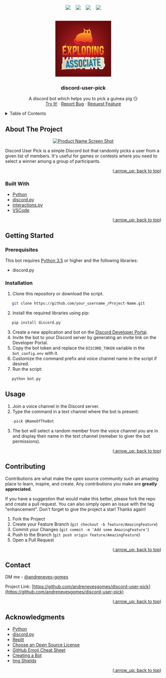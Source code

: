 <div id="top" align="center">

<!-- PROJECT SHIELDS -->
<!--
*** I'm using markdown "reference style" links for readability.
*** Reference links are enclosed in brackets [ ] instead of parentheses ( ).
*** See the bottom of this document for the declaration of the reference variables
*** for contributors-url, forks-url, etc. This is an optional, concise syntax you may use.
*** https://www.markdownguide.org/basic-syntax/#reference-style-links
-->
<!-- [![LinkedIn][linkedin-shield]][linkedin-url] -->
<p align="center">
<a href="http://bit.ly/LinkedIn-Andre"><img src="https://img.shields.io/badge/LinkedIn-a31a2c?style=for-the-badge&logo=linkedin&logoColor=white" height=25></a>ㅤ
<a href="https://python.org/"><img src="https://img.shields.io/badge/Python-a31a2c?style=for-the-badge&logo=Python&logoColor=white" height=25></a>ㅤ
<a href="https://www.paypal.com/cgi-bin/webscr?cmd=_s-xclick&hosted_button_id=7H44KRAPSWHLL"><img src="https://img.shields.io/badge/PayPal-a31a2c?style=for-the-badge&logo=paypal&logoColor=white" height=25></a>ㅤ
<a href="https://github.com/andrenevesgomes"><img src="https://img.shields.io/badge/BY_André_Gomes-a31a2c?style=for-the-badge" height=25></a> 
</p>

</div>


<!-- PROJECT LOGO -->
<br />
<div align="center">
  <a href="https://github.com/andrenevesgomes/">
    <img src="https://github.com/andrenevesgomes/discord-user-pick/blob/main/src/logo/bot.png" alt="Logo" width="180" height="180">
  </a>

  <h3 align="center">discord-user-pick</h3>

  <p align="center">
A discord bot which helps you to pick a guinea pig 😏
    <br />
    <a href="https://github.com/andrenevesgomes/">Try It!</a>
    ·
    <a href="https://github.com/andrenevesgomes/discord-user-pick/issues">Report Bug</a>
    ·
    <a href="https://github.com/andrenevesgomes/discord-user-pick/issues">Request Feature</a>
  </p>
</div>



<!-- TABLE OF CONTENTS -->
<details>
  <summary>Table of Contents</summary>
  <ol>
    <li>
      <a href="#about-the-project">About The Project</a>
      <ul>
        <li><a href="#built-with">Built With</a></li>
      </ul>
    </li>
    <li>
      <a href="#getting-started">Getting Started</a>
      <ul>
        <li><a href="#prerequisites">Prerequisites</a></li>
        <li><a href="#installation">Installation</a></li>
      </ul>
    </li>
    <li><a href="#usage">Usage</a></li>
    <li><a href="#contributing">Contributing</a></li>
    <li><a href="#contact">Contact</a></li>
    <li><a href="#acknowledgments">Acknowledgments</a></li>
  </ol>
</details>



<!-- ABOUT THE PROJECT -->
## About The Project
<div align="center">

[![Product Name Screen Shot][product-screenshot]](https://example.com)

</div>

Discord User Pick is a simple Discord bot that randomly picks a user from a given list of members. It's useful for games or contests where you need to select a winner among a group of participants.

<p align="right">(<a href="#top">:arrow_up: back to top</a>)</p>



### Built With

* [Python](https://www.python.org/)
* [discord.py](https://github.com/Rapptz/discord.py)
* [interactions.py](https://interactionspy.readthedocs.io/en/latest/quickstart.html)
* [VSCode](https://code.visualstudio.com/)

<p align="right">(<a href="#top">:arrow_up: back to top</a>)</p>



<!-- GETTING STARTED -->
## Getting Started

### Prerequisites

This bot requires [Python 3.5](https://www.python.org/downloads/) or higher and the following libraries:
* discord.py


### Installation

1. Clone this repository or download the script.
```sh
   git clone https://github.com/your_username_/Project-Name.git
   ```
2. Install the required libraries using pip:
```sh
   pip install discord.py
   ```
3. Create a new application and bot on the [Discord Developer Portal](https://discord.com/developers/applications).
4. Invite the bot to your Discord server by generating an invite link on the Developer Portal.
5. Copy the bot token and replace the `DISCORD_TOKEN` variable in the `bot_config.env` with it.
6. Customize the command prefix and voice channel name in the script if desired.
7. Run the script:
```sh
   python bot.py
   ```

<!-- USAGE EXAMPLES -->
## Usage

1. Join a voice channel in the Discord server.
2. Type the command in a text channel where the bot is present:
```sh
   -pick @NameOfTheBot
   ```
3. The bot will select a random member from the voice channel you are in and display their name in the text channel (remeber to giver the bot permissions).

<p align="right">(<a href="#top">:arrow_up: back to top</a>)</p>


<!-- CONTRIBUTING -->
## Contributing

Contributions are what make the open source community such an amazing place to learn, inspire, and create. Any contributions you make are **greatly appreciated**.

If you have a suggestion that would make this better, please fork the repo and create a pull request. You can also simply open an issue with the tag "enhancement".
Don't forget to give the project a star! Thanks again!

1. Fork the Project
2. Create your Feature Branch (`git checkout -b feature/AmazingFeature`)
3. Commit your Changes (`git commit -m 'Add some AmazingFeature'`)
4. Push to the Branch (`git push origin feature/AmazingFeature`)
5. Open a Pull Request

<p align="right">(<a href="#top">:arrow_up: back to top</a>)</p>


<!-- CONTACT -->
## Contact

DM me - [@andreneves-gomes](https://www.linkedin.com/in/andreneves-gomes/) 

Project Link: [https://github.com/andrenevesgomes/discord-user-pick](https://github.com/andrenevesgomes/discord-user-pick)

<p align="right">(<a href="#top">:arrow_up: back to top</a>)</p>



<!-- ACKNOWLEDGMENTS -->
## Acknowledgments

* [Python](https://www.python.org/about/)
* [discord.py](https://discordpy.readthedocs.io/en/stable/#)
* [Replit](https://replit.com/)
* [Choose an Open Source License](https://choosealicense.com)
* [GitHub Emoji Cheat Sheet](https://www.webpagefx.com/tools/emoji-cheat-sheet)
* [Creating a Bot](https://interactionspy.readthedocs.io/en/latest/quickstart.html#creating-a-bot)
* [Img Shields](https://shields.io)

<p align="right">(<a href="#top">:arrow_up: back to top</a>)</p>



<!-- MARKDOWN LINKS & IMAGES -->
<!-- https://www.markdownguide.org/basic-syntax/#reference-style-links -->
[product-screenshot]: https://user-images.githubusercontent.com/48434290/227798712-9d224b8e-21fd-495b-ab8f-016016b8a5fb.png
